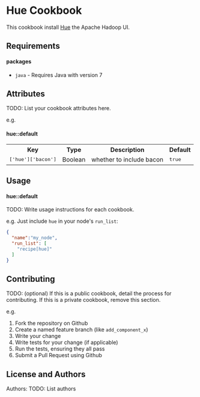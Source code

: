 Hue Cookbook
============
This cookbook install [Hue](http://gethue.com/) the Apache Hadoop UI.

Requirements
------------
#### packages
- `java` - Requires Java with version 7

Attributes
----------
TODO: List your cookbook attributes here.

e.g.
#### hue::default
<table>
  <tr>
    <th>Key</th>
    <th>Type</th>
    <th>Description</th>
    <th>Default</th>
  </tr>
  <tr>
    <td><tt>['hue']['bacon']</tt></td>
    <td>Boolean</td>
    <td>whether to include bacon</td>
    <td><tt>true</tt></td>
  </tr>
</table>

Usage
-----
#### hue::default
TODO: Write usage instructions for each cookbook.

e.g.
Just include `hue` in your node's `run_list`:

```json
{
  "name":"my_node",
  "run_list": [
    "recipe[hue]"
  ]
}
```

Contributing
------------
TODO: (optional) If this is a public cookbook, detail the process for contributing. If this is a private cookbook, remove this section.

e.g.
1. Fork the repository on Github
2. Create a named feature branch (like `add_component_x`)
3. Write your change
4. Write tests for your change (if applicable)
5. Run the tests, ensuring they all pass
6. Submit a Pull Request using Github

License and Authors
-------------------
Authors: TODO: List authors
